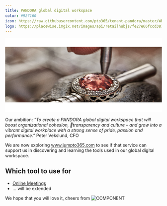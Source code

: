 ```yaml
---
title: PANDORA global digital workspace
color: #927160
icon: https://raw.githubusercontent.com/pto365/tenant-pandora/master/White-pandora-o-crown.png
logo: https://placewise.imgix.net/images/api/retailhubjs/fe27e66fccd387cd97fe1f54495b858c
---
```


![{"style":{"max-height":"50%"}}](https://raw.githubusercontent.com/Pandora-jumpto365/pandora-jumpto365.github.io/master/media/2018-08-23-17-46-11.png)


Our ambition: *”To create a PANDORA global digital workspace 
that will boost organizational cohesion, transparency and culture – and grow into a vibrant digital workplace with a strong sense of pride, passion and performance.”*                                                                Peter Vekslund, CFO

We are now exploring www.jumpto365.com to see if that service can support us in discovering and learning the tools used in our global digital workspace.

## Which tool to use for  
- [Online Meetings](https://preview.app.jumpto365.com/scenario/generic/pandora-online-meetings/default)
- ... will be extended

We hope that you will love it, cheers from
![COMPONENT](https://dummyimage.com/300x200/000/fff&text=MattNiels&/MattNiels)
